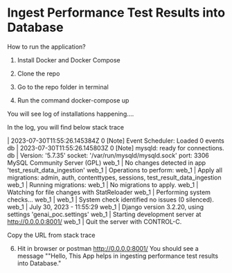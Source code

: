# Ingest Performance Test Results into Database
How to run the application?

1. Install Docker and Docker Compose
   
3. Clone the repo

4. Go to the repo folder in terminal

5. Run the command docker-compose up

You will see log of installations happening....

In the log, you will find below stack trace

| 2023-07-30T11:55:26.145384Z 0 [Note] Event Scheduler: Loaded 0 events
db     | 2023-07-30T11:55:26.145803Z 0 [Note] mysqld: ready for connections.
db     | Version: '5.7.35'  socket: '/var/run/mysqld/mysqld.sock'  port: 3306  MySQL Community Server (GPL)
web_1  | No changes detected in app 'test_result_data_ingestion'
web_1  | Operations to perform:
web_1  |   Apply all migrations: admin, auth, contenttypes, sessions, test_result_data_ingestion
web_1  | Running migrations:
web_1  |   No migrations to apply.
web_1  | Watching for file changes with StatReloader
web_1  | Performing system checks...
web_1  | 
web_1  | System check identified no issues (0 silenced).
web_1  | July 30, 2023 - 11:55:29
web_1  | Django version 3.2.20, using settings 'genai_poc.settings'
web_1  | Starting development server at http://0.0.0.0:8001/
web_1  | Quit the server with CONTROL-C.


Copy the URL from stack trace

6. Hit in browser or postman http://0.0.0.0:8001/
  You should see a message ""Hello, This App helps in ingesting performance test results into Database."
